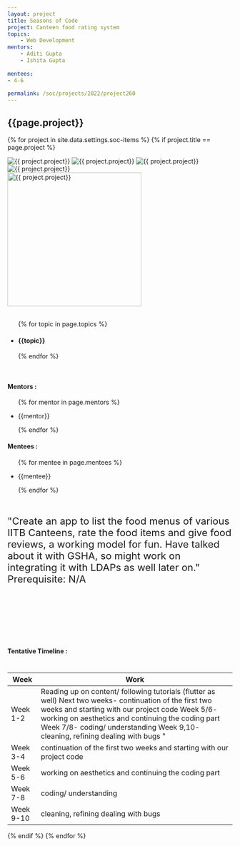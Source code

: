 ```yaml
---
layout: project
title: Seasons of Code
project: Canteen food rating system 
topics:
    - Web Development
mentors:
    - Aditi Gupta
    - Ishita Gupta
    
mentees:
- 4-6
    
permalink: /soc/projects/2022/project260
---
```


<h2 class="display1 m-3 p-3 text-center project-title">{{page.project}}</h2>

{% for project in site.data.settings.soc-items %}
{% if project.title == page.project %}

<div class ="img-soc d-block"> 
    <img src="{{ site.baseurl }}/{{ project.image }}" alt="{{ project.project}}" class="image-1">
    <img src="{{ site.baseurl }}/{{ project.image }}" alt="{{ project.project}}" class="image-2">
    <img src="{{ site.baseurl }}/{{ project.image }}" alt="{{ project.project}}" class="image-3">
    <img src="{{ site.baseurl }}/{{ project.image }}" alt="{{ project.project}}" class="image-4">
</div>
<div class = "mobile-img-soc">
  <img src="{{ site.baseurl }}/{{ project.image }}"  width = "300" height="300" alt="{{ project.project}}" class="border rounded">
  </div>
<div >
    <br>
    <ul>
        {% for topic in page.topics %}
        <li><h4 class="text-primary text-center topics">{{topic}}</h4></li>
        {% endfor %}
    </ul>
    <br>
    <h4 class="display3  ">Mentors :</h4> 
    <ul>
        {% for mentor in page.mentors %}
        <li><p class="lead">{{mentor}}</p></li>
        {% endfor %}
    </ul>
    <h4 class="display3  ">Mentees :</h4> 
    <ul>
        {% for mentee in page.mentees %}
        <li><p class="lead">{{mentee}}</p></li>
        {% endfor %}
    </ul>
</div>
<div class = "project-desc" style = "margin-bottom: 140px">
    <p class="display3" style = "font-size:22px;" >
        <br>
        "Create an app to list the food menus of various IITB Canteens, rate the food items and give food reviews, a working model for fun. 
Have talked about it with GSHA, so might work on integrating it with LDAPs as well later on."			
        <br>
Prerequisite:
N/A
<br>
    </p>
</div>
<div class = "d-flex flex-wrap">
<div>
    <h4 class="display3" style="margin:40px 0px 40px 0px;">Tentative Timeline :</h4>
    <table class="table table-striped">
    <thead>
        <tr>
        <th>Week</th>
        <th>Work</th>
        </tr>
    </thead>
    <tbody>
    <tr>
      <td>Week 1-2</td>
      <td> Reading up on content/ following tutorials (flutter as well)
Next two weeks- continuation of the first two weeks and starting with our project code
Week 5/6- working on aesthetics and continuing the coding part
Week 7/8- coding/ understanding 
Week 9,10- cleaning, refining dealing with bugs "
  </td>
    </tr>
    <tr>
      <td>Week 3-4</td>
      <td>continuation of the first two weeks and starting with our project code</td>
    </tr>
    <tr>
      <td>Week 5-6</td>
      <td>working on aesthetics and continuing the coding part</td>
    </tr>
    <tr>
      <td>Week 7-8</td>
      <td>coding/ understanding </td>
    </tr>
    <tr>
      <td>Week 9-10</td>
      <td>cleaning, refining dealing with bugs</td>
    </tr>
    </tbody>
    </table>
</div>

</div>
{% endif %}
{% endfor %}
